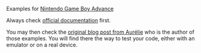 Examples for [Nintendo Game Boy Advance](https://www.nintendo.com/consumer/systems/gameboyadvance/index.jsp)

Always check [official documentation](https://tinygo.org/docs/reference/microcontrollers/gameboy-advance/) first.

You may then check the [original blog post from Aurélie](https://dev.to/aurelievache/learning-go-by-examples-part-5-create-a-game-boy-advance-gba-game-in-go-5944) who is the author of those examples.
You will find there the way to test your code, either with an emulator or on a real device.